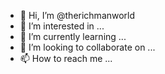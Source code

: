 - 👋 Hi, I’m @therichmanworld
- 👀 I’m interested in ...
- 🌱 I’m currently learning ...
- 💞️ I’m looking to collaborate on ...
- 📫 How to reach me ...

<!---
therichmanworld/therichmanworld is a ✨ special ✨ repository because its `README.md` (this file) appears on your GitHub profile.
You can click the Preview link to take a look at your changes.
--->
